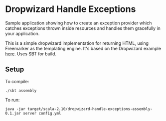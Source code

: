 # Dropwizard Handle Exceptions

Sample application showing how to create an exception provider which catches exceptions thrown inside resources and handles them gracefully in your application.

This is a simple dropwizard implementation for returning HTML, using Freemarker as the templating engine. It's based on the Dropwizard example [here](http://dropwizard.codahale.com/manual/views/). Uses SBT for build.

## Setup

To compile:

```
./sbt assembly
```

To run:

```
java -jar target/scala-2.10/dropwizard-handle-exceptions-assembly-0.1.jar server config.yml
```
